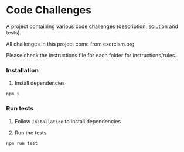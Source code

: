 # Code Challenges

A project containing various code challenges (description, solution and tests).

All challenges in this project come from exercism.org.

Please check the instructions file for each folder for instructions/rules.

### Installation

1. Install dependencies

```
npm i
```

### Run tests

1. Follow `Installation` to install dependencies

2. Run the tests

```
npm run test
```
